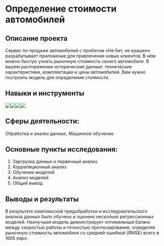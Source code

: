 # Определение стоимости автомобилей

## Описание проекта
Сервис по продаже автомобилей с пробегом «Не бит, не крашен» разрабатывает приложение для привлечения новых клиентов. В нём можно быстро узнать рыночную стоимость своего автомобиля. В вашем распоряжении исторические данные: технические характеристики, комплектации и цены автомобилей. Вам нужно построить модель для определения стоимости.

## Навыки и инструменты
<img src="https://img.shields.io/badge/Pandas-black?style=flat-square&logo=pandas&logoColor=orange"/><img src="https://img.shields.io/badge/Plotly-black?style=flat-square&logo=plotly&logoColor=orange"/><img src="https://img.shields.io/badge/CatBoost-black?style=flat-square&logo=yandexcloud&logoColor=orange"/><img src="https://img.shields.io/badge/Sklearn-black?logo=scikitlearn&logoColor=orange">

## Сферы деятельности:
Обработка и анализ данных, Машинное обучение

## Основные пункты исследования:
1. Заргрузка данных и первичный анализ
2. Корреляционный анализ
3. Обучение моделей
4. Анализ моделей
5. Общий вывод

## Выводы и результаты
В результате комплексной предобработки и исследовательского анализа данных было обучено и оценено несколько регрессионных моделей. Наилучшая модель демонстрирует оптимальный баланс между скоростью работы и точностью прогнозирования, определяя рыночную стоимость автомобиля со средней ошибкой (RMSE) всего в 1665 евро.
